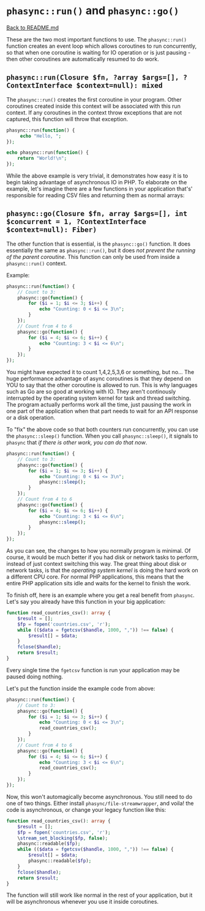 # `phasync::run()` and `phasync::go()`

[Back to README.md](../README.md)

These are the two most important functions to use. The `phasync::run()` function creates an event loop which allows coroutines to run concurrently, so that when one coroutine is waiting for IO operation or is just pausing - then other coroutines are automatically resumed to do work.

## `phasync::run(Closure $fn, ?array $args=[], ?ContextInterface $context=null): mixed`

The `phasync::run()` creates the first coroutine in your program. Other coroutines created inside this context will be associated with this run context. If any coroutines in the context throw exceptions that are not captured, this function will throw that exception.

```php
phasync::run(function() {
     echo "Hello, ";
});

echo phasync::run(function() {
    return "World!\n";
});
```

While the above example is very trivial, it demonstrates how easy it is to begin taking advantage of asynchronous IO in PHP. To elaborate on the example, let's imagine there are a few functions in your application that's' responsible for reading CSV files and returning them as normal arrays:

## `phasync::go(Closure $fn, array $args=[], int $concurrent = 1, ?ContextInterface $context=null): Fiber)`

The other function that is essential, is the `phasync::go()` function. It does essentially the same as `phasync::run()`, but it does *not prevent the running of the parent coroutine*. This function can only be used from inside a `phasync::run()` context.

Example:

```php
phasync::run(function() {
    // Count to 3:
    phasync::go(function() {
        for ($i = 1; $i <= 3; $i++) {
            echo "Counting: 0 < $i <= 3\n";
        }
    });
    // Count from 4 to 6
    phasync::go(function() {
        for ($i = 4; $i <= 6; $i++) {
            echo "Counting: 3 < $i <= 6\n";
        }
    });
});
```

You might have expected it to count 1,4,2,5,3,6 or something, but no... The huge performance advantage of async coroutines is that they depend on YOU to say that the other coroutine is allowed to run. This is why languages such as Go are so good at working with IO. They aren't continously interrupted by the operating system kernel for task and thread switching. The program actually performs work all the time, just pausing the work in one part of the application when that part needs to wait for an API response or a disk operation.

To "fix" the above code so that both counters run concurrently, you can use the `phasync::sleep()` function. When you call `phasync::sleep()`, it signals to `phasync` that *if there is other work, you can do that now*.

```php
phasync::run(function() {
    // Count to 3:
    phasync::go(function() {
        for ($i = 1; $i <= 3; $i++) {
            echo "Counting: 0 < $i <= 3\n";
            phasync::sleep();
        }
    });
    // Count from 4 to 6
    phasync::go(function() {
        for ($i = 4; $i <= 6; $i++) {
            echo "Counting: 3 < $i <= 6\n";
            phasync::sleep();
        }
    });
});
```

As you can see, the changes to how you normally program is minimal. Of course, it would be much better if you had disk or network tasks to perform, instead of just context switching this way. The great thing about disk or network tasks, is that the *operating system kernel* is doing the hard work on a different CPU core. For normal PHP applications, this means that the entire PHP application sits idle and waits for the kernel to finish the work.

To finish off, here is an example where you get a real benefit from `phasync`. Let's say you already have this function in your big application:

```php
function read_countries_csv(): array {
    $result = [];
    $fp = fopen('countries.csv', 'r');    
    while (($data = fgetcsv($handle, 1000, ",")) !== false) {
        $result[] = $data;
    }
    fclose($handle);
    return $result;
}
```

Every single time the `fgetcsv` function is run your application may be paused doing nothing.

Let's put the function inside the example code from above:

```php
phasync::run(function() {
    // Count to 3:
    phasync::go(function() {
        for ($i = 1; $i <= 3; $i++) {
            echo "Counting: 0 < $i <= 3\n";
            read_countries_csv();
        }
    });
    // Count from 4 to 6
    phasync::go(function() {
        for ($i = 4; $i <= 6; $i++) {
            echo "Counting: 3 < $i <= 6\n";
            read_countries_csv();
        }
    });
});
```

Now, this won't automagically become asynchronous. You still need to do one of two things. Either install `phasync/file-streamwrapper`, and voila! the code is asynchronous, or change your legacy function like this:

```php
function read_countries_csv(): array {
    $result = [];
    $fp = fopen('countries.csv', 'r');    
    \stream_set_blocking($fp, false);
    phasync::readable($fp);
    while (($data = fgetcsv($handle, 1000, ",")) !== false) {
        $result[] = $data;
        phasync::readable($fp);
    }
    fclose($handle);
    return $result;
}
```

The function will still work like normal in the rest of your application, but it will be asynchronous whenever you use it inside coroutines.
